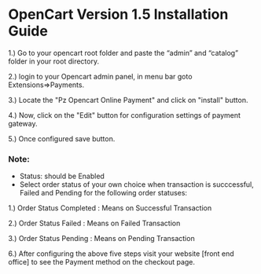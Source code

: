 # OpenCart Version 1.5 Installation Guide
1.) Go to your opencart root folder and paste the “admin” and “catalog” folder in your root directory.

2.) login to your Opencart admin panel, in menu bar goto Extensions=>Payments.

3.) Locate the "Pz Opencart Online Payment" and click on "install" button.

4.) Now, click on the "Edit" button for configuration settings of payment gateway.

5.) Once configured save button.
### Note: 
-  Status: should be Enabled
-  Select order status of your own choice when transaction is succcessful, Failed and Pending for the following order statuses:

 1.) Order Status Completed : Means on Successful Transaction
 
 2.) Order Status Failed    : Means on Failed Transaction
 
 3.) Order Status Pending   : Means on Pending Transaction
 
 
 6.) After configuring the above five steps visit your website [front end office] to see the Payment method on the checkout page.
